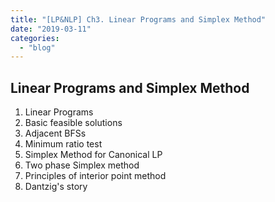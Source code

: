 ```yaml
---
title: "[LP&NLP] Ch3. Linear Programs and Simplex Method"
date: "2019-03-11"
categories: 
  - "blog"
---
```


## Linear Programs and Simplex Method

1. Linear Programs
2. Basic feasible solutions
3. Adjacent BFSs
4. Minimum ratio test
5. Simplex Method for Canonical LP
6. Two phase Simplex method
7. Principles of interior point method
8. Dantzig's story
